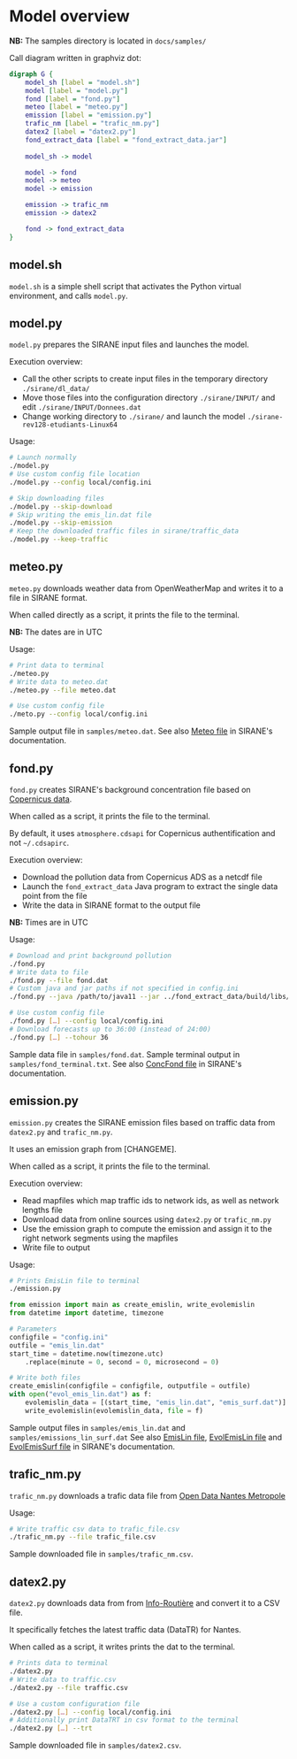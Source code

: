 # Model overview

**NB:** The samples directory is located in `docs/samples/`

Call diagram written in graphviz dot:

```dot
digraph G {
    model_sh [label = "model.sh"]
    model [label = "model.py"]
    fond [label = "fond.py"]
    meteo [label = "meteo.py"]
    emission [label = "emission.py"]
    trafic_nm [label = "trafic_nm.py"]
    datex2 [label = "datex2.py"]
    fond_extract_data [label = "fond_extract_data.jar"]
    
    model_sh -> model

    model -> fond
    model -> meteo
    model -> emission

    emission -> trafic_nm
    emission -> datex2

    fond -> fond_extract_data
}
```

## model.sh

`model.sh` is a simple shell script that activates the Python virtual environment, and calls `model.py`.

## model.py

`model.py` prepares the SIRANE input files and launches the model.

Execution overview:
- Call the other scripts to create input files in the temporary directory `./sirane/dl_data/`
- Move those files into the configuration directory `./sirane/INPUT/` and edit `./sirane/INPUT/Donnees.dat`
- Change working directory to `./sirane/` and launch the model `./sirane-rev128-etudiants-Linux64`

Usage:
```sh
# Launch normally
./model.py
# Use custom config file location
./model.py --config local/config.ini

# Skip downloading files
./model.py --skip-download
# Skip writing the emis_lin.dat file
./model.py --skip-emission
# Keep the downloaded traffic files in sirane/traffic_data
./model.py --keep-traffic
```


## meteo.py

`meteo.py` downloads weather data from OpenWeatherMap and writes it to a file in SIRANE format.

When called directly as a script, it prints the file to the terminal.

**NB:** The dates are in UTC

Usage:

```sh
# Print data to terminal
./meteo.py
# Write data to meteo.dat
./meteo.py --file meteo.dat

# Use custom config file
./meto.py --config local/config.ini
```

Sample output file in `samples/meteo.dat`. See also [Meteo file](http://air.ec-lyon.fr/SIRANE/Article.php?Id=SIRANE_File_Meteo&Lang=FR) in SIRANE's documentation.

## fond.py

`fond.py` creates SIRANE's background concentration file based on [Copernicus data](https://ads.atmosphere.copernicus.eu/cdsapp#!/dataset/cams-europe-air-quality-forecasts?tab=overview).

When called as a script, it prints the file to the terminal.

By default, it uses `atmosphere.cdsapi` for Copernicus authentification and not `~/.cdsapirc`.

Execution overview:
- Download the pollution data from Copernicus ADS as a netcdf file
- Launch the `fond_extract_data` Java program to extract the single data point from the file
- Write the data in SIRANE format to the output file

**NB:** Times are in UTC

Usage:

```sh
# Download and print background pollution
./fond.py
# Write data to file
./fond.py --file fond.dat
# Custom java and jar paths if not specified in config.ini
./fond.py --java /path/to/java11 --jar ../fond_extract_data/build/libs/fond_extract_data-all.jar

# Use custom config file
./fond.py […] --config local/config.ini
# Download forecasts up to 36:00 (instead of 24:00)
./fond.py […] --tohour 36
```

Sample data file in `samples/fond.dat`. Sample terminal output in `samples/fond_terminal.txt`. See also [ConcFond file](http://air.ec-lyon.fr/SIRANE/Article.php?Id=SIRANE_File_ConcFond&Lang=FR) in SIRANE's documentation.

## emission.py

`emission.py` creates the SIRANE emission files based on traffic data from `datex2.py` and `trafic_nm.py`.

It uses an emission graph from [CHANGEME].

When called as a script, it prints the file to the terminal.

Execution overview:
- Read mapfiles which map traffic ids to network ids, as well as network lengths file
- Download data from online sources using `datex2.py` or `trafic_nm.py`
- Use the emission graph to compute the emission and assign it to the right network segments using the mapfiles
- Write file to output

Usage:

```sh
# Prints EmisLin file to terminal
./emission.py
```

```py
from emission import main as create_emislin, write_evolemislin
from datetime import datetime, timezone

# Parameters
configfile = "config.ini"
outfile = "emis_lin.dat"
start_time = datetime.now(timezone.utc)
    .replace(minute = 0, second = 0, microsecond = 0)

# Write both files
create_emislin(configfile = configfile, outputfile = outfile)
with open("evol_emis_lin.dat") as f:
    evolemislin_data = [(start_time, "emis_lin.dat", "emis_surf.dat")]
    write_evolemislin(evolemislin_data, file = f)
```

Sample output files in `samples/emis_lin.dat` and `samples/emissions_lin_surf.dat` See also [EmisLin file](http://air.ec-lyon.fr/SIRANE/Article.php?&File=&Id=SIRANE_File_EmisLin&Lang=FR), [EvolEmisLin file](http://air.ec-lyon.fr/SIRANE/Article.php?&File=&Id=SIRANE_File_EvolEmisLin&Lang=FR) and [EvolEmisSurf file](http://air.ec-lyon.fr/SIRANE/Article.php?&File=&Id=SIRANE_File_EvolEmisSurf&Lang=FR) in SIRANE's documentation.

## trafic_nm.py

`trafic_nm.py` downloads a trafic data file from [Open Data Nantes Metropole](https://data.nantesmetropole.fr/explore/dataset/244400404_fluidite-axes-routiers-nantes-metropole/export/)

Usage:

```sh
# Write traffic csv data to trafic_file.csv
./trafic_nm.py --file trafic_file.csv
```

Sample downloaded file in `samples/trafic_nm.csv`.

## datex2.py

`datex2.py` downloads data from from [Info-Routière](http://diffusion-numerique.info-routiere.gouv.fr/toutes-les-dir-a10.html) and convert it to a CSV file.

It specifically fetches the latest traffic data (DataTR) for Nantes.

When called as a script, it writes prints the dat to the terminal.

```sh
# Prints data to terminal
./datex2.py
# Write data to traffic.csv
./datex2.py --file traffic.csv

# Use a custom configuration file
./datex2.py […] --config local/config.ini
# Additionally print DataTRT in csv format to the terminal
./datex2.py […] --trt
```

Sample downloaded file in `samples/datex2.csv`.
